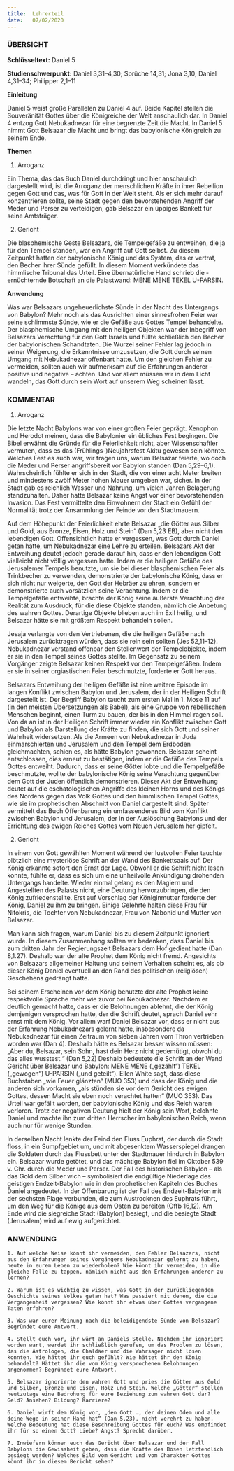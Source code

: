 ```yaml
---
title:  Lehrerteil
date:   07/02/2020
---
```


### ÜBERSICHT

**Schlüsseltext:** Daniel 5

**Studienschwerpunkt:** Daniel 3,31–4,30; Sprüche 14,31; Jona 3,10; Daniel 4,31–34; Philipper 2,1–11

**Einleitung**

Daniel 5 weist große Parallelen zu Daniel 4 auf. Beide Kapitel stellen die Souveränität Gottes über die Königreiche der Welt anschaulich dar. In Daniel 4 entzog Gott Nebukadnezar für eine begrenzte Zeit die Macht. In Daniel 5 nimmt Gott Belsazar die Macht und bringt das babylonische Königreich zu seinem Ende.

**Themen**

1. Arroganz

Ein Thema, das das Buch Daniel durchdringt und hier anschaulich dargestellt wird, ist die Arroganz der menschlichen Kräfte in ihrer Rebellion gegen Gott und das, was für Gott in der Welt steht. Als er sich mehr darauf konzentrieren sollte, seine Stadt gegen den bevorstehenden Angriff der Meder und Perser zu verteidigen, gab Belsazar ein üppiges Bankett für seine Amtsträger.

2. Gericht

Die blasphemische Geste Belsazars, die Tempelgefäße zu entweihen, die ja für den Tempel standen, war ein Angriff auf Gott selbst. Zu diesem Zeitpunkt hatten der babylonische König und das System, das er vertrat, den Becher ihrer Sünde gefüllt. In diesem Moment verkündete das himmlische Tribunal das Urteil. Eine übernatürliche Hand schrieb die ­ernüchternde Botschaft an die Palastwand: MENE MENE TEKEL U-PARSIN.

**Anwendung**

Was war Belsazars ungeheuerlichste Sünde in der Nacht des Untergangs von Babylon? Mehr noch als das Ausrichten einer sinnesfrohen Feier war seine schlimmste Sünde, wie er die Gefäße aus Gottes Tempel behandelte. Der blasphemische Umgang mit den heiligen Objekten war der Inbegriff von Belsazars Verachtung für den Gott Israels und füllte schließlich den Becher der babylonischen Schandtaten. Die Wurzel seiner Fehler lag ­jedoch in seiner Weigerung, die Erkenntnisse umzusetzen, die Gott durch seinen Umgang mit Nebukadnezar offenbart hatte. Um den gleichen Fehler zu vermeiden, sollten auch wir aufmerksam auf die Erfahrungen anderer – positive und negative – achten. Und vor allem müssen wir in dem Licht wandeln, das Gott durch sein Wort auf unserem Weg scheinen lässt.

### KOMMENTAR

1. Arroganz

Die letzte Nacht Babylons war von einer großen Feier geprägt. Xenophon und Herodot meinen, dass die Babylonier ein übliches Fest begingen. Die Bibel erwähnt die Gründe für die Feierlichkeit nicht, aber Wissenschaftler vermuten, dass es das (Frühlings-)Neujahrsfest Akitu gewesen sein könnte. Welches Fest es auch war, wir fragen uns, warum Belsazar feierte, wo doch die Meder und Perser angriffsbereit vor Babylon standen (Dan 5,29–6,1). Wahrscheinlich fühlte er sich in der Stadt, die von einer acht Meter breiten und mindestens zwölf Meter hohen Mauer umgeben war, sicher. In der Stadt gab es reichlich Wasser und Nahrung, um vielen Jahren Belagerung standzuhalten. Daher hatte Belsazar keine Angst vor einer bevorstehenden Invasion. Das Fest vermittelte den Einwohnern der Stadt ein Gefühl der Normalität trotz der Ansammlung der Feinde vor den Stadtmauern.

Auf dem Höhepunkt der Feierlichkeit ehrte Belsazar „die Götter aus Silber und Gold, aus Bronze, Eisen, Holz und Stein“ (Dan 5,23 EB), aber nicht den lebendigen Gott. Offensichtlich hatte er vergessen, was Gott durch Daniel getan hatte, um Nebukadnezar eine Lehre zu erteilen. Belsazars Akt der Entweihung deutet jedoch gerade darauf hin, dass er den lebendigen Gott vielleicht nicht völlig vergessen hatte. Indem er die heiligen Gefäße des Jerusalemer Tempels benutzte, um sie bei dieser blasphemischen Feier als Trinkbecher zu verwenden, demonstrierte der babylonische König, dass er sich nicht nur weigerte, den Gott der Hebräer zu ehren, sondern er demonstrierte auch vorsätzlich seine Verachtung. Indem er die Tempelgefäße entweihte, brachte der König seine äußerste Verachtung der Realität zum Ausdruck, für die diese Objekte standen, nämlich die Anbetung des wahren Gottes. Derartige Objekte blieben auch im Exil heilig, und Belsazar hätte sie mit größtem Respekt behandeln sollen.

Jesaja verlangte von den Vertriebenen, die die heiligen Gefäße nach Jerusalem zurücktragen würden, dass sie rein sein sollten (Jes 52,11–12). Nebukadnezar verstand offenbar den Stellenwert der Tempelobjekte, indem er sie in den Tempel seines Gottes stellte. Im Gegensatz zu seinem Vorgänger zeigte Belsazar keinen Respekt vor den Tempelgefäßen. Indem er sie in seiner orgiastischen Feier beschmutzte, forderte er Gott heraus.

Belsazars Entweihung der heiligen Gefäße ist eine weitere Episode im langen ­Konflikt zwischen Babylon und Jerusalem, der in der Heiligen Schrift dargestellt ist. Der Begriff Babylon taucht zum ersten Mal in 1. Mose 11 auf (in den meisten Übersetzungen als ­Babel), als eine Gruppe von rebellischen Menschen beginnt, einen Turm zu bauen, der bis in den Himmel ragen soll. Von da an ist in der Heiligen Schrift immer wieder ein Konflikt zwischen Gott und Babylon als Darstellung der Kräfte zu finden, die sich Gott und seiner Wahrheit widersetzen. Als die Armeen von Nebukadnezar in Juda einmarschierten und Jerusalem und den Tempel dem Erdboden gleichmachten, schien es, als hätte Babylon gewonnen. Belsazar scheint entschlossen, dies erneut zu bestätigen, indem er die Gefäße des Tempels Gottes entweiht. Dadurch, dass er seine Götter lobte und die Tempelgefäße beschmutzte, wollte der babylonische König seine Verachtung gegenüber dem Gott der Juden öffentlich demonstrieren. Dieser Akt der Entweihung deutet auf die eschatologischen Angriffe des kleinen Horns und des Königs des Nordens gegen das Volk Gottes und den himmlischen Tempel Gottes, wie sie im prophetischen Abschnitt von Daniel dargestellt sind. Später vermittelt das Buch Offenbarung ein umfassenderes Bild vom Konflikt zwischen Babylon und Jerusalem, der in der Auslöschung Babylons und der Errichtung des ewigen Reiches Gottes vom Neuen Jerusalem her gipfelt.

2. Gericht

In einem von Gott gewählten Moment während der lustvollen Feier tauchte plötzlich eine mysteriöse Schrift an der Wand des Bankettsaals auf. Der König erkannte sofort den Ernst der Lage. Obwohl er die Schrift nicht lesen konnte, fühlte er, dass es sich um eine unheilvolle Ankündigung drohenden Untergangs handelte. Wieder einmal gelang es den Magiern und Angestellten des Palasts nicht, eine Deutung hervorzubringen, die den König zufriedenstellte. Erst auf Vorschlag der Königinmutter forderte der König, Daniel zu ihm zu bringen. Einige Gelehrte halten diese Frau für Nitokris, die Tochter von Nebukadnezar, Frau von Nabonid und Mutter von Belsazar.

Man kann sich fragen, warum Daniel bis zu diesem Zeitpunkt ignoriert wurde. In ­diesem Zusammenhang sollten wir bedenken, dass Daniel bis zum dritten Jahr der ­Regierungszeit Belsazars dem Hof gedient hatte (Dan 8,1.27). Deshalb war der alte Prophet dem König nicht fremd. Angesichts von Belsazars allgemeiner Haltung und seinem Verhalten scheint es, als ob dieser König Daniel eventuell an den Rand des politischen (religiösen) Geschehens gedrängt hatte.

Bei seinem Erscheinen vor dem König benutzte der alte Prophet keine respektvolle Sprache mehr wie zuvor bei Nebukadnezar. Nachdem er deutlich gemacht hatte, dass er die Belohnungen ablehnt, die der König demjenigen versprochen hatte, der die Schrift deutet, sprach Daniel sehr ernst mit dem König. Vor allem warf Daniel Belsazar vor, dass er nicht aus der Erfahrung Nebukadnezars gelernt hatte, insbesondere da Nebukadnezar für einen Zeitraum von sieben Jahren vom Thron vertrieben worden war (Dan 4). Deshalb hätte es Belsazar besser wissen müssen: „Aber du, Belsazar, sein Sohn, hast dein Herz nicht gedemütigt, obwohl du das alles wusstest.“ (Dan 5,22) Deshalb bedeutete die Schrift an der Wand Gericht über Belsazar und Babylon: MENE MENE („gezählt“) TEKEL („gewogen“) U-PARSIN („und geteilt“). Ellen White sagt, dass diese Buchstaben „wie Feuer glänzten“ (MUO 353) und dass der König und die anderen sich vorkamen, „als stünden sie vor dem Gericht des ewigen Gottes, dessen Macht sie eben noch verachtet hatten“ (MUO 353). Das Urteil war gefällt worden, der babylonische König und das Reich waren verloren. Trotz der negativen Deutung hielt der König sein Wort, belohnte Daniel und machte ihn zum dritten Herrscher im babylonischen Reich, wenn auch nur für wenige Stunden.

In derselben Nacht lenkte der Feind den Fluss Euphrat, der durch die Stadt floss, in ein Sumpfgebiet um, und mit abgesenktem Wasserspiegel drangen die Soldaten durch das Flussbett unter der Stadtmauer hindurch in Babylon ein. Belsazar wurde getötet, und das mächtige Babylon fiel im Oktober 539 v. Chr. durch die Meder und Perser. Der Fall des historischen Babylon – als das Gold dem Silber wich – symbolisiert die endgültige Niederlage des geistigen Endzeit-Babylon wie in den prophetischen Kapiteln des Buches Daniel angedeutet. In der Offenbarung ist der Fall des Endzeit-Babylon mit der sechsten Plage verbunden, die zum Austrocknen des Euphrats führt, um den Weg für die Könige aus dem Osten zu bereiten (Offb 16,12). Am Ende wird die siegreiche Stadt (Babylon) ­besiegt, und die besiegte Stadt (Jerusalem) wird auf ewig aufgerichtet.

### ANWENDUNG

`1. Auf welche Weise könnt ihr vermeiden, den Fehler Belsazars, nicht aus den Erfahrungen seines Vorgängers Nebukadnezar gelernt zu haben, heute in eurem Leben zu wiederholen? Wie könnt ihr vermeiden, in die gleiche Falle zu tappen, nämlich nicht aus den Erfahrungen anderer zu lernen?`

`2. Warum ist es wichtig zu wissen, was Gott in der zurückliegenden Geschichte seines Volkes getan hat? Was passiert mit denen, die die Vergangenheit vergessen? Wie könnt ihr etwas über Gottes vergangene Taten erfahren?`

`3. Was war eurer Meinung nach die beleidigendste Sünde von Belsazar? Begründet eure Antwort.`

`4. Stellt euch vor, ihr wärt an Daniels Stelle. Nachdem ihr ignoriert worden wart, werdet ihr schließlich gerufen, um das Problem zu lösen, das die Astrologen, die Chaldäer und die Wahrsager nicht lösen konnten. Wie hättet ihr euch gefühlt? Wie hättet ihr den König behandelt? Hättet ihr die vom König versprochenen Belohnungen angenommen? Begründet eure Antwort.`

`5. Belsazar ignorierte den wahren Gott und pries die Götter aus Gold und Silber, Bronze und Eisen, Holz und Stein. Welche „Götter“ stellen heutzutage eine Bedrohung für eure Beziehung zum wahren Gott dar? Geld? Ansehen? Bildung? Karriere?`

`6. Daniel wirft dem König vor, „den Gott …, der deinen Odem und alle deine Wege in seiner Hand hat“ (Dan 5,23), nicht verehrt zu haben. Welche Bedeutung hat diese Beschreibung Gottes für euch? Was empfindet ihr für so einen Gott? Liebe? Angst? Sprecht darüber.`

`7. Inwiefern können euch das Gericht über Belsazar und der Fall Babylons die Gewissheit geben, dass die Kräfte des Bösen letztendlich besiegt werden? Welches Bild vom Gericht und vom Charakter Gottes könnt ihr in diesem Bericht sehen?`